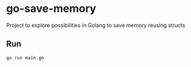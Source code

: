 
# go-save-memory

Project to explore possibilities in Golang to save memory reusing structs

## Run
```shell
go run main.go
```
